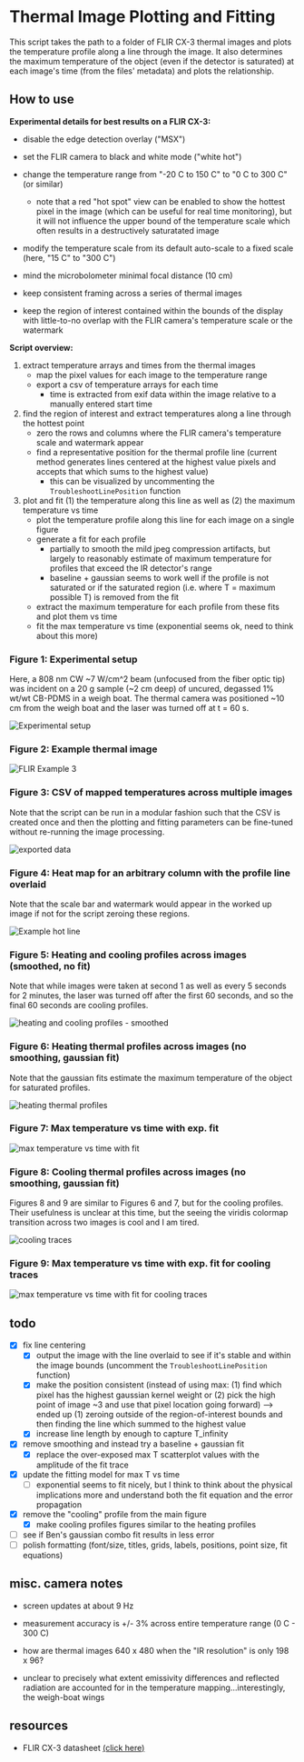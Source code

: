 # Thermal Image Plotting and Fitting

This script takes the path to a folder of FLIR CX-3 thermal images and plots the temperature profile along a line through the image. It also determines the maximum temperature of the object (even if the detector is saturated) at each image's time (from the files' metadata) and plots the relationship.

## How to use

**Experimental details for best results on a FLIR CX-3:**

- disable the edge detection overlay ("MSX")
  
- set the FLIR camera to black and white mode ("white hot")
  
- change the temperature range from "-20 C to 150 C" to "0 C to 300 C" (or similar)

  - note that a red "hot spot" view can be enabled to show the hottest pixel in the image (which can be useful for real time monitoring), but it will not influence the upper bound of the temperature scale which often results in a destructively saturatated image  
  
- modify the temperature scale from its default auto-scale to a fixed scale (here, "15 C" to "300 C")
  
- mind the microbolometer minimal focal distance (10 cm)

- keep consistent framing across a series of thermal images
  
- keep the region of interest contained within the bounds of the display with little-to-no overlap with the FLIR camera's temperature scale or the watermark

**Script overview:**

1. extract temperature arrays and times from the thermal images
   - map the pixel values for each image to the temperature range
   - export a csv of temperature arrays for each time
     - time is extracted from exif data within the image relative to a manually entered start time
2. find the region of interest and extract temperatures along a line through the hottest point
    - zero the rows and columns where the FLIR camera's temperature scale and watermark appear
    - find a representative position for the thermal profile line (current method generates lines centered at the highest value pixels and accepts that which sums to the highest value)
      - this can be visualized by uncommenting the `TroubleshootLinePosition` function
3. plot and fit (1) the temperature along this line as well as (2) the maximum temperature vs time
    - plot the temperature profile along this line for each image on a single figure
    - generate a fit for each profile
      - partially to smooth the mild jpeg compression artifacts, but largely to reasonably estimate of maximum temperature for profiles that exceed the IR detector's range
      - baseline + gaussian seems to work well if the profile is not saturated or if the saturated region (i.e. where T = maximum possible T) is removed from the fit
    - extract the maximum temperature for each profile from these fits and plot them vs time
    - fit the max temperature vs time (exponential seems ok, need to think about this more)

### Figure 1: Experimental setup

Here, a 808 nm CW ~7 W/cm^2 beam (unfocused from the fiber optic tip) was incident on a 20 g sample (~2 cm deep) of uncured, degassed 1% wt/wt CB-PDMS in a weigh boat.  The thermal camera was positioned ~10 cm from the weigh boat and the laser was turned off at t = 60 s.

![Experimental setup](exports/1_experimentalSetup.png)

### Figure 2: Example thermal image

![FLIR Example 3](Nov19/FLIR2191.jpg)

### Figure 3: CSV of mapped temperatures across multiple images

Note that the script can be run in a modular fashion such that the CSV is created once and then the plotting and fitting parameters can be fine-tuned without re-running the image processing.

![exported data](exports/3_csv.png)

### Figure 4: Heat map for an arbitrary column with the profile line overlaid

Note that the scale bar and watermark would appear in the worked up image if not for the script zeroing these regions.

![Example hot line](exports/4_exampleLine.png)

### Figure 5: Heating and cooling profiles across images (smoothed, no fit)

Note that while images were taken at second 1 as well as every 5 seconds for 2 minutes, the laser was turned off after the first 60 seconds, and so the final 60 seconds are cooling profiles.

![heating and cooling profiles - smoothed](exports/5_heating-and-cooling-profiles_smoothed.png)

### Figure 6: Heating thermal profiles across images (no smoothing, gaussian fit)

Note that the gaussian fits estimate the maximum temperature of the object for saturated profiles.

![heating thermal profiles](exports/6_thermalprofiles.png)

### Figure 7: Max temperature vs time with exp. fit

![max temperature vs time with fit](exports/7_maxTempVsTime.png)

### Figure 8: Cooling thermal profiles across images (no smoothing, gaussian fit)

Figures 8 and 9 are similar to Figures 6 and 7, but for the cooling profiles.  Their usefulness is unclear at this time, but the seeing the viridis colormap transition across two images is cool and I am tired.

![cooling traces](exports/8_coolingImage.png)

### Figure 9: Max temperature vs time with exp. fit for cooling traces

![max temperature vs time with fit for cooling traces](exports/9_coolingTvstime.png)

## todo

- [x] fix line centering
  - [x] output the image with the line overlaid to see if it's stable and within the image bounds (uncomment the `TroubleshootLinePosition` function)
  - [x] make the position consistent (instead of using max: (1) find which pixel has the highest gaussian kernel weight or (2) pick the high point of image ~3 and use that pixel location going forward) --> ended up (1) zeroing outside of the region-of-interest bounds and then finding the line which summed to the highest value
  - [x] increase line length by enough to capture T_infinity
- [x] remove smoothing and instead try a baseline + gaussian fit
  - [x] replace the over-exposed max T scatterplot values with the amplitude of the fit trace
- [x] update the fitting model for max T vs time
  - [ ] exponential seems to fit nicely, but I think to think about the physical implications more and understand both the fit equation and the error propagation
- [x] remove the "cooling" profile from the main figure
  - [x] make cooling profiles figures similar to the heating profiles
- [ ] see if Ben's gaussian combo fit results in less error
- [ ] polish formatting (font/size, titles, grids, labels, positions, point size, fit equations)

## misc. camera notes

- screen updates at about 9 Hz

- measurement accuracy is +/- 3% across entire temperature range (0 C - 300 C)
  
- how are thermal images 640 x 480  when the "IR resolution" is only 198 x 96?

- unclear to precisely what extent emissivity differences and reflected radiation are accounted for in the temperature mapping...interestingly, the weigh-boat wings
  
## resources

- FLIR CX-3 datasheet [(click here)](https://support.flir.com/DsDownload/App/Compare/?Lang=En&PN_LIST=90501-0101,90501-0201)